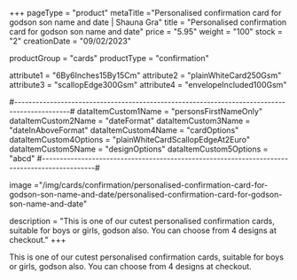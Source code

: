 +++
pageType = "product"
metaTitle ="Personalised confirmation card for godson son name and date | Shauna Gra"
title = "Personalised confirmation card for godson son name and date"
price = "5.95"
weight = "100"
stock = "2"
creationDate = "09/02/2023"

productGroup = "cards"
productType = "confirmation"

attribute1 = "6By6Inches15By15Cm" 
attribute2 = "plainWhiteCard250Gsm" 
attribute3 = "scallopEdge300Gsm" 
attribute4 = "envelopeIncluded100Gsm"

#---------------------------------------------------------------------------------------------#
dataItemCustom1Name = "personsFirstNameOnly"
dataItemCustom2Name = "dateFormat"
dataItemCustom3Name = "dateInAboveFormat"
dataItemCustom4Name = "cardOptions"
dataItemCustom4Options = "plainWhiteCardScallopEdgeAt2Euro"
dataItemCustom5Name = "designOptions"
dataItemCustom5Options = "abcd"
#---------------------------------------------------------------------------------------------#
 
image ="/img/cards/confirmation/personalised-confirmation-card-for-godson-son-name-and-date/personalised-confirmation-card-for-godson-son-name-and-date"
 
description = "This is one of our cutest personalised confirmation cards, suitable for boys or girls, godson also. You can choose from 4 designs at checkout."
+++

This is one of our cutest personalised confirmation cards, suitable for boys or girls, godson also. You can choose from 4 designs at checkout.
